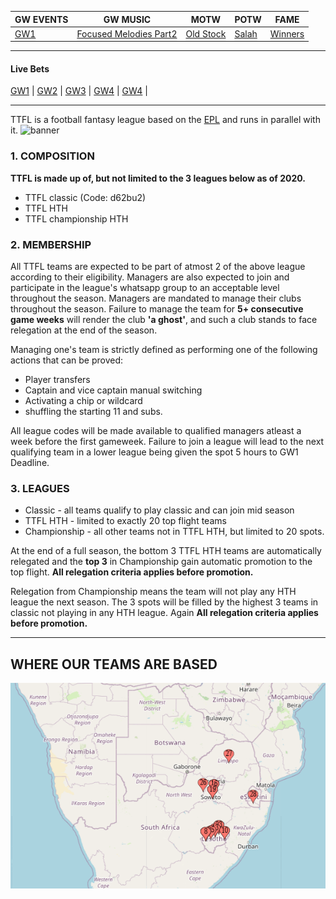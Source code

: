 GW EVENTS | GW MUSIC | MOTW| POTW | FAME |
--- | --- | --- | --- | --- |
[GW1](events.md) | [Focused Melodies Part2](https://www.youtube.com/watch?v=OVk0eQ0mu-M) | [Old Stock](https://fantasy.premierleague.com/entry/1307212/history) | [Salah](https://en.as.com/resultados/futbol/inglaterra/2019_2020/ranking/jugadores/) | [Winners](winners.md)|

-----
#### Live Bets
[GW1](gw1.md) | [GW2](gw2.md) | [GW3](gw3.md) | [GW4](gw4.md) | [GW4](gw4.md) |

-----
TTFL is a football fantasy league based on the [EPL](https://www.premierleague.com/) and runs in parallel with it.
![banner](https://icdn.chelsea-news.co/wp-content/uploads/2020/04/skysports-premier-league-grades_4818987.jpg)

### 1. COMPOSITION

 __TTFL is made up of, but not limited to the 3 leagues below as of 2020.__
 
 * TTFL classic (Code: d62bu2)
 * TTFL HTH
 * TTFL championship HTH

### 2. MEMBERSHIP

All TTFL teams are expected to be part of atmost 2 of the above league according to their eligibility.
Managers are also expected to join and participate in the league's whatsapp group to an acceptable level throughout the season.
Managers are mandated to manage their clubs throughout the season. Failure to manage the team for __5+ consecutive game weeks__ will render the club __'a ghost'__, and such a club stands to face relegation at the end of the season.

Managing one's team is strictly defined as performing one of the following actions that can be proved:

* Player transfers
* Captain and vice captain manual switching
* Activating a chip or wildcard
* shuffling the starting 11 and subs.

All league codes will  be made available to qualified managers atleast a week before the first gameweek. Failure to join a league will lead to the next qualifying team in a lower league being given the spot 5 hours to GW1 Deadline.


### 3. LEAGUES

* Classic - all teams qualify to play classic and can join mid season
* TTFL HTH - limited to exactly 20 top flight teams
* Championship - all other teams not in TTFL HTH, but limited to 20 spots.

At the end of a full season, the bottom 3 TTFL HTH teams are automatically relegated and the __top 3__ in Championship gain automatic promotion to the top flight. __All relegation criteria applies before promotion.__

Relegation from Championship means the team will not play any HTH league the next season. The 3 spots will be filled by the highest 3 teams in classic not playing in any HTH league. Again __All relegation criteria applies before promotion.__

-----

## WHERE OUR TEAMS ARE BASED

![ttfl map](ttfl_map.png)
